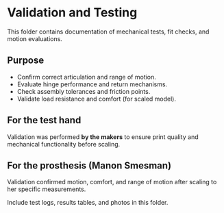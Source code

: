 # Validation and Testing

This folder contains documentation of mechanical tests, fit checks, and motion evaluations.

## Purpose
- Confirm correct articulation and range of motion.
- Evaluate hinge performance and return mechanisms.
- Check assembly tolerances and friction points.
- Validate load resistance and comfort (for scaled model).

## For the test hand
Validation was performed **by the makers** to ensure print quality and mechanical functionality before scaling.

## For the prosthesis (Manon Smesman)
Validation confirmed motion, comfort, and range of motion after scaling to her specific measurements.

Include test logs, results tables, and photos in this folder.
